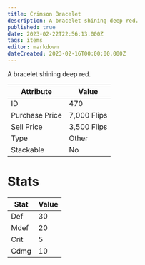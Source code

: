 ```yaml
---
title: Crimson Bracelet
description: A bracelet shining deep red.
published: true
date: 2023-02-22T22:56:13.000Z
tags: items
editor: markdown
dateCreated: 2023-02-16T00:00:00.000Z
---
```


A bracelet shining deep red.

|Attribute|Value|
|-|-|
|ID|470|
|Purchase Price|7,000 Flips|
|Sell Price|3,500 Flips|
|Type|Other|
|Stackable|No|

# Stats
|Stat|Value|
|-|-|
|Def|30|
|Mdef|20|
|Crit|5|
|Cdmg|10|
